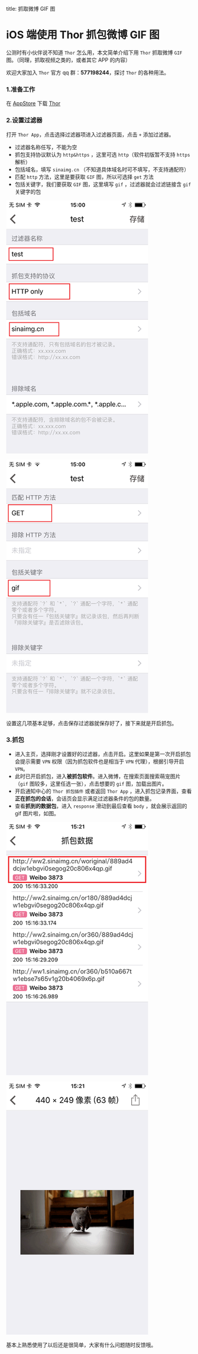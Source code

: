 ﻿title: 抓取微博 GIF 图

# iOS 端使用 Thor 抓包微博 GIF 图


公测时有小伙伴说不知道 `Thor` 怎么用，本文简单介绍下用 `Thor` 抓取微博 `GIF` 图。（同理，抓取视频之类的，或者其它 APP 的内容）

欢迎大家加入 `Thor` 官方 qq 群：**577198244**，探讨 `Thor` 的各种用法。

### **1.准备工作**
在 [AppStore](https://itunes.apple.com/app/id1210562295) 下载 [Thor](https://itunes.apple.com/app/id1210562295)


### **2.设置过滤器**
打开 `Thor App`，点击选择过滤器项进入过滤器页面，点击 `+` 添加过滤器。

- 过滤器名称任写，不能为空
- 抓包支持协议默认为 `http&https` ，这里可选 `http`（软件初版暂不支持 `https` 解析）
- 包括域名，填写 `sinaimg.cn` （不知道具体域名时可不填写，不支持通配符）
- 匹配 `http` 方法，这里是要获取 `GIF` 图，所以可选择 `get` 方法
- 包括关键字，我们要获取 `GIF` 图，这里填写 `gif` ，过滤器就会过滤链接含 `gif` 关键字的包

![](1.png)

![](2.png)

设置这几项基本足够，点击保存过滤器就保存好了，接下来就是开启抓包。

### **3.抓包**
- 进入主页，选择刚才设置好的过滤器，点击开启。这里如果是第一次开启抓包会提示需要 `VPN` 权限（因为抓包软件也是相当于 `VPN` 代理），根据引导开启 `VPN`。
- 此时已开启抓包，进入**被抓包软件**。进入微博，在搜索页面搜索萌宠图片（`gif` 图较多，这里任选一张），点击想要的 `gif` 图，加载出图片。
- 开启通知中心的 `Thor 抓包插件` 或者返回 `Thor App` ，进入抓包记录界面，查看**正在抓包的会话**，会话页会显示满足过滤器条件的包的数量。
- 查看**抓到的数据包**，进入 `response` 滑动到最后查看 `body` ，就会展示返回的 gif 图片啦，如图。

![](3.png)

![](4.png)


基本上熟悉使用了以后还是很简单，大家有什么问题随时反馈哦。
